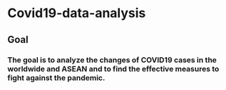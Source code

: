 # Covid19-data-analysis

## Goal
### The goal is to analyze the changes of COVID19 cases in the worldwide and ASEAN and to find the effective measures to fight against the pandemic.
